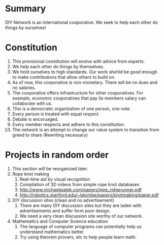 
Summary
=======

DIY Network is an international cooporative.   We seek to help each other do things by ourselves!

Constitution
============

1. This provisional constitution will evolve with advice from experts.
2. We help each other do things by themselves.
3. We hold ourselves to high standards.  Our work shohld be good enough to make contributions that allow others to build on.
4. As of now, this cooporative is non-monetary.  There will be no dues and no salaries.
5. The cooporative offers infrastructure for other cooporatives.  For example, economic cooporatives that pay its members salary can collaborate with us.
6. This is a democratic organization of one person, one vote.
7. Every person is treated with equal respect.
8. Debate is encoruaged.
9. Every member respects and adhere to this constitution.
10. The network is an attempt to change our value system to transition from greed to share (Rewriting necessary)

Projects in random order
========================

1. This section will be reorganized later.
2. Rope knot making
    1. Real-time aid by visual recognition
    2. Compilation of 3D videos from simple rope knot databases
    3. http://www.michaelpiatek.com/papers/ieee_ridgerunner.pdf
    4. http://robotics.stanford.edu/~latombe/papers/knotmaking/paper.pdf
3. DIY discussion sites (clean and no advertisement)
    1. There are many DIY discussion sites but they are laden with advertisements and suffer form poor design.
    2. We need a very clean discussion site worthy of our network.
4. Mathematics and Computer Science education
    1. The language of computer programs can potentially help us understand mathematics better.
    2. Try using theorem provers, etc to help people learn math.